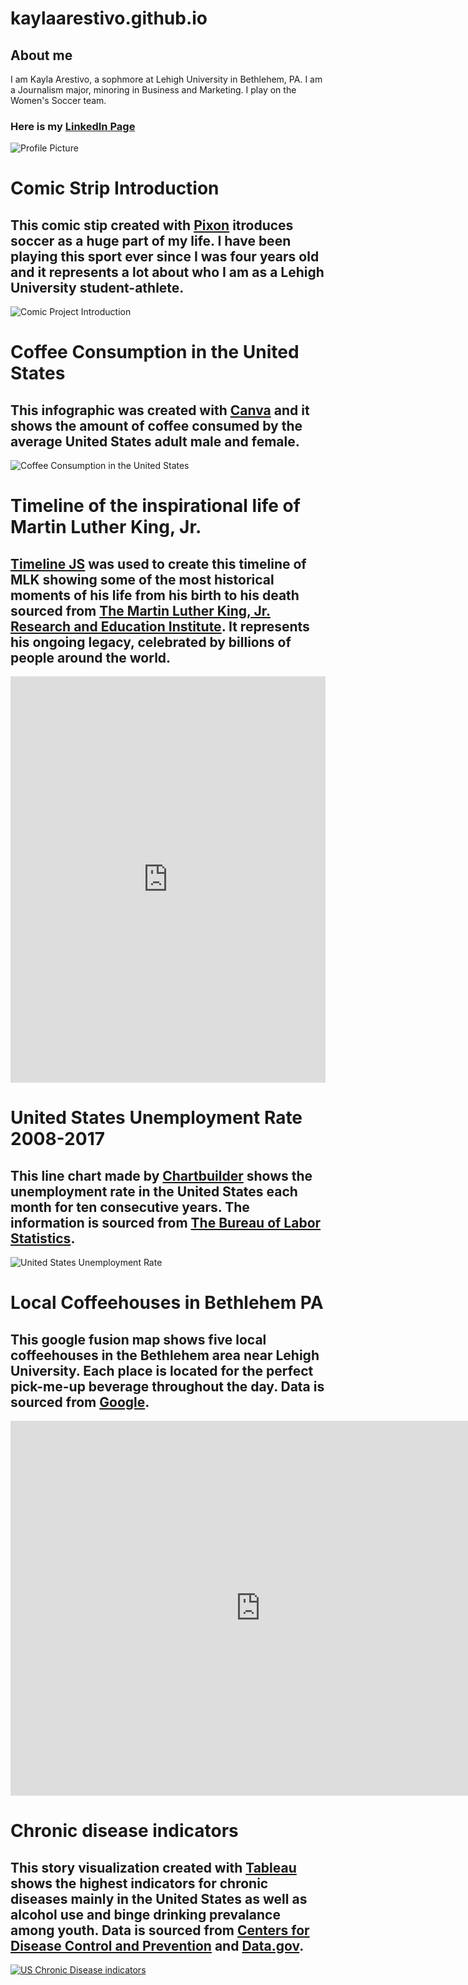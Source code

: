 # kaylaarestivo.github.io
## About me
I am Kayla Arestivo, a sophmore at Lehigh University in Bethlehem, PA. I am a Journalism major, minoring in Business and Marketing. I play on the Women's Soccer team.
### Here is my [LinkedIn Page](https://www.linkedin.com/in/kayla-arestivo-00967b153/)
![Profile Picture](https://github.com/kaylaarestivo/kaylaarestivo.github.io/blob/master/IMG_6128.jpg?raw=true)

# Comic Strip Introduction
## This comic stip created with [Pixon](https://www.pixton.com) itroduces soccer as a huge part of my life. I have been playing this sport ever since I was four years old and it represents a lot about who I am as a Lehigh University student-athlete. 
![Comic Project Introduction](https://github.com/kaylaarestivo/kaylaarestivo.github.io/blob/master/Comic.png?raw=true) 

# Coffee Consumption in the United States
## This infographic was created with [Canva](https://www.canva.com) and it shows the amount of coffee consumed by the average United States adult male and female.
![Coffee Consumption in the United States](https://github.com/kaylaarestivo/kaylaarestivo.github.io/blob/master/Coffee%20Consumption%20in%20the%20United%20States-2.png?raw=true)

# Timeline of the inspirational life of Martin Luther King, Jr.
## [Timeline JS](https://timeline.knightlab.com/index.html#make) was used to create this timeline of MLK showing some of the most historical moments of his life from his birth to his death sourced from [The Martin Luther King, Jr. Research and Education Institute](https://kinginstitute.stanford.edu/king-resources/major-king-events-chronology-1929-1968). It represents his ongoing legacy, celebrated by billions of people around the world.
<iframe src='https://cdn.knightlab.com/libs/timeline3/latest/embed/index.html?source=16AsHuSOBobXirLLheTq8iTKA6zow8xx5zuPRt7mTFpE&font=Default&lang=en&initial_zoom=2&height=650' width='100%' height='650' webkitallowfullscreen mozallowfullscreen allowfullscreen frameborder='0'></iframe>

# United States Unemployment Rate 2008-2017
## This line chart made by [Chartbuilder](https://quartz.github.io/Chartbuilder/) shows the unemployment rate in the United States each month for ten consecutive years. The information is sourced from [The Bureau of Labor Statistics](https://data.bls.gov/timeseries/LNS14000000). 
![United States Unemployment Rate](https://github.com/kaylaarestivo/kaylaarestivo.github.io/blob/master/United_States_Unemployment_Rate_2008-2017.png?raw=true)

# Local Coffeehouses in Bethlehem PA
## This google fusion map shows five local coffeehouses in the Bethlehem area near Lehigh University. Each place is located for the perfect pick-me-up beverage throughout the day. Data is sourced from [Google](https://www.google.com).
<iframe width="800" height="600" scrolling="no" frameborder="no" src="https://fusiontables.google.com/embedviz?q=select+col0+from+17PcRu_T2hfdCa4o6nBWDs_0SoUqIcnYj86JaeWO1&amp;viz=MAP&amp;h=false&amp;lat=40.63231392053197&amp;lng=-75.37394283791502&amp;t=1&amp;z=13&amp;l=col0&amp;y=2&amp;tmplt=2&amp;hml=ONE_COL_LAT_LNG"></iframe>

# Chronic disease indicators
## This story visualization created with [Tableau](https://www.tableau.com) shows the highest indicators for chronic diseases mainly in the United States as well as alcohol use and binge drinking prevalance among youth. Data is sourced from [Centers for Disease Control and Prevention](https://www.cdc.gov/mmwr/pdf/rr/rr6401.pdf) and [Data.gov](https://catalog.data.gov/dataset/u-s-chronic-disease-indicators-cdi-e50c9).
<div class='tableauPlaceholder' id='viz1520718946934' style='position: relative'><noscript><a href='#'><img alt='US Chronic Disease indicators ' src='https:&#47;&#47;public.tableau.com&#47;static&#47;images&#47;US&#47;USChronicDiseaseIndicators_1&#47;USChronicDiseaseindicators&#47;1_rss.png' style='border: none' /></a></noscript><object class='tableauViz'  style='display:none;'><param name='host_url' value='https%3A%2F%2Fpublic.tableau.com%2F' /> <param name='embed_code_version' value='3' /> <param name='site_root' value='' /><param name='name' value='USChronicDiseaseIndicators_1&#47;USChronicDiseaseindicators' /><param name='tabs' value='no' /><param name='toolbar' value='yes' /><param name='static_image' value='https:&#47;&#47;public.tableau.com&#47;static&#47;images&#47;US&#47;USChronicDiseaseIndicators_1&#47;USChronicDiseaseindicators&#47;1.png' /> <param name='animate_transition' value='yes' /><param name='display_static_image' value='yes' /><param name='display_spinner' value='yes' /><param name='display_overlay' value='yes' /><param name='display_count' value='yes' /><param name='filter' value='publish=yes' /></object></div><script type='text/javascript'>var divElement = document.getElementById('viz1520718946934');var vizElement = divElement.getElementsByTagName('object')[0];                    vizElement.style.width='916px';vizElement.style.height='891px';var scriptElement = document.createElement('script');                    scriptElement.src = 'https://public.tableau.com/javascripts/api/viz_v1.js';vizElement.parentNode.insertBefore(scriptElement, vizElement);</script>
